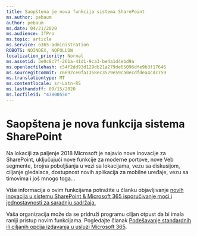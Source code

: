 ```yaml
---
title: Saopštena je nova funkcija sistema SharePoint
ms.author: pebaum
author: pebaum
ms.date: 04/21/2020
ms.audience: ITPro
ms.topic: article
ms.service: o365-administration
ROBOTS: NOINDEX, NOFOLLOW
localization_priority: Normal
ms.assetid: 3e0c8c7f-261a-41d1-9ca3-be4a1d4ebd9a
ms.openlocfilehash: c54f2dd93d129db21a279de65096dfe9b3f17646
ms.sourcegitcommit: c6692ce0fa1358ec3529e59ca0ecdfdea4cdc759
ms.translationtype: MT
ms.contentlocale: sr-Latn-RS
ms.lasthandoff: 09/15/2020
ms.locfileid: "47800550"
---
```

# <a name="sharepoint-new-features-announced"></a>Saopštena je nova funkcija sistema SharePoint

Na lokaciji za paljenje 2018 Microsoft je najavio nove inovacije za SharePoint, uključujući nove funkcije za moderne portove, nove Veb segmente, brojna poboljšanja u vezi sa lokacijama, vezu sa diskusijom, ciljanje gledalaca, dostupnost novih aplikacija za mobilne uređaje, vezu sa timovima i još mnogo toga...
  
Više informacija o ovim funkcijama potražite u članku objavljivanje [novih inovacija u sistemu SharePoint &amp; Microsoft 365 isporučivanje moći i jednostavnosti za saradnju sadržaja.](https://go.microsoft.com/fwlink/?linkid=2026502)
  
Vaša organizacija može da se pridruži programu ciljan otpust da bi imala raniji pristup novim funkcijama. Pogledajte članak [Podešavanje standardnih ili ciljanih opcija izdavanja u usluzi Microsoft 365](https://docs.microsoft.com/microsoft-365/admin/manage/release-options-in-office-365).
